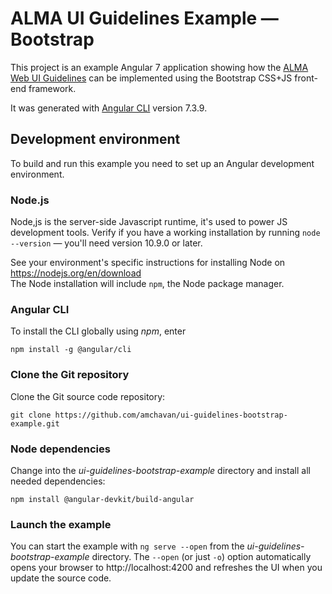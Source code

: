 # ALMA UI Guidelines Example — Bootstrap

This project is an example Angular 7 application showing how the 
[ALMA Web UI Guidelines](https://confluence.alma.cl/x/mwLoAQ) 
can be implemented using the Bootstrap CSS+JS front-end framework.  

It was generated with 
[Angular CLI](https://github.com/angular/angular-cli)
version 7.3.9.

## Development environment

To build and run this example you need to set up an Angular 
development environment.

### Node.js

Node,js is the server-side Javascript runtime, it's used to power JS 
development tools. Verify if you have a working installation by running
`node --version` — you'll need version 10.9.0 or later.

See your environment's specific instructions for  installing Node 
on https://nodejs.org/en/download  
The Node installation will include `npm`, the Node package manager.

### Angular CLI

To install the CLI globally using _npm_, enter
```$sh
npm install -g @angular/cli
```

### Clone the Git repository

Clone the Git source code repository:
```$sh
git clone https://github.com/amchavan/ui-guidelines-bootstrap-example.git

```

### Node dependencies

Change into the _ui-guidelines-bootstrap-example_ directory and install all needed dependencies:
```$sh
npm install @angular-devkit/build-angular

```

### Launch the example 

You can start the example with `ng serve --open` from the _ui-guidelines-bootstrap-example_ 
directory.  The `--open` (or just `-o`) option automatically opens your browser to 
http://localhost:4200 and refreshes the UI when you update the source code.


